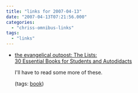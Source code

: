 ```yaml
---
title: "links for 2007-04-13"
date: "2007-04-13T07:21:56.000"
categories: 
  - "chriss-omnibus-links"
tags: 
  - "links"
---
```


- [the evangelical outpost: The Lists:  
    30 Essential Books for Students and Autodidacts](http://www.evangelicaloutpost.com/archives/003580.html)
    
    I'll have to read some more of these.
    
    (tags: [book](http://del.icio.us/hubbsc/book))
